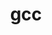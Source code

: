 ---
title: "gcc"
layout: cache
categories: [package, develop-2025-05-04]
meta: {"compilers": ["gcc@11.4.0"], "num_specs": 1, "num_specs_by_stack": {"root": 1, "tutorial": 1}, "oss": ["ubuntu22.04"], "platforms": ["linux"], "stacks": ["root", "tutorial"], "targets": ["x86_64_v3"], "versions": ["12.4.0"]}
spec_details: [{"compiler": "gcc@11.4.0", "hash": "qgbw76zc4j34gnn3phhoyvdhuufprq44", "os": "ubuntu22.04", "platform": "linux", "size": "-", "stacks": ["root", "tutorial"], "target": "x86_64_v3", "variants": ["~binutils", "+bootstrap", "build_system=autotools", "build_type=RelWithDebInfo", "~graphite", "languages:='c,c++,fortran'", "~mold", "~nvptx", "~piclibs", "~profiled", "~strip"], "versions": ["12.4.0"]}]
---